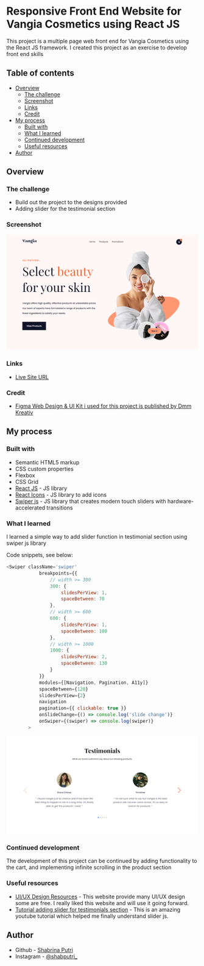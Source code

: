 # Responsive Front End Website for Vangia Cosmetics using React JS
This project is a multiple page web front end for Vangia Cosmetics using the React JS framework. I created this project as an exercise to develop front end skills

## Table of contents

- [Overview](#overview)
  - [The challenge](#the-challenge)
  - [Screenshot](#screenshot)
  - [Links](#links)
  - [Credit](#credit)
- [My process](#my-process)
  - [Built with](#built-with)
  - [What I learned](#what-i-learned)
  - [Continued development](#continued-development)
  - [Useful resources](#useful-resources)
- [Author](#author)


## Overview

### The challenge

- Build out the project to the designs provided
- Adding slider for the testimonial section

### Screenshot

![Design overview for Vangia Cosmetics landing page](./src/images/header-vangia.png)

### Links
- [Live Site URL](https://vangia-front-end-web-git-main-shabrina12.vercel.app/)

### Credit
- [Figma Web Design & UI Kit i used for this project is published by Dmm Kreativ](https://ui8.net/dmm-kreativ/products/uniquepages?status=7)

## My process

### Built with

- Semantic HTML5 markup
- CSS custom properties
- Flexbox
- CSS Grid
- [React JS](https://reactjs.org/) - JS library
- [React Icons](https://react-icons.github.io/react-icons/) - JS library to add icons
- [Swiper js](https://swiperjs.com/) - JS library that creates modern touch sliders with hardware-accelerated transitions


### What I learned

I learned a simple way to add slider function in testimonial section using swiper js library

Code snippets, see below:
```js
<Swiper className='swiper'
            breakpoints={{
                // width >= 300
                300: {
                    slidesPerView: 1,
                    spaceBetween: 70
                },
                // width >= 600
                600: {
                    slidesPerView: 1,
                    spaceBetween: 100
                },
                // width >= 1000
                1000: {
                    slidesPerView: 2,
                    spaceBetween: 130
                }
            }}
            modules={[Navigation, Pagination, A11y]}
            spaceBetween={120}
            slidesPerView={2}
            navigation
            pagination={{ clickable: true }}
            onSlideChange={() => console.log('slide change')}
            onSwiper={(swiper) => console.log(swiper)}
        >
```

![Overview for testimonials section](./src/images/testimonials.png)


### Continued development
The development of this project can be continued by adding functionality to the cart, and implementing infinite scrolling in the product section

### Useful resources
- [UI/UX Design Resources](https://ui8.net/) - This website provide many UI/UX design some are free. I really liked this website and will use it going forward.
- [Tutorial adding slider for testimonials section](https://www.youtube.com/watch?v=iIwALoXqJ5c&t=847s) - This is an amazing youtube tutorial which helped me finally understand slider js.


## Author

- Github - [Shabrina Putri](https://github.com/shabrina12/)
- Instagram - [@shabputri_](https://www.instagram.com/shabputri_/)

